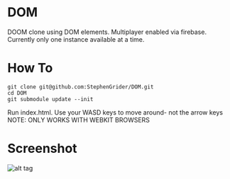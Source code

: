 DOM
===

DOOM clone using DOM elements.  Multiplayer enabled via firebase.  Currently only one instance available at a time.


How To
===

```
git clone git@github.com:StephenGrider/DOM.git
cd DOM
git submodule update --init
```


Run index.html. 
Use your WASD keys to move around- not the arrow keys
NOTE: ONLY WORKS WITH WEBKIT BROWSERS


Screenshot
===


![alt tag](http://i.imgur.com/tEMheqW.png)